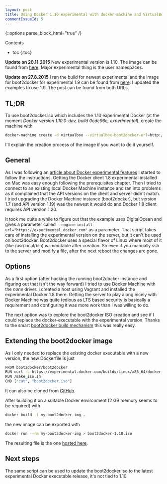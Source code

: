 ```yaml
---
layout: post
title: Using Docker 1.10 experimental with docker-machine and VirtualBox driver (boot2docker)
commentIssueId: 5
---
```


{::options parse_block_html="true" /}
<div class="toc">
Contents

<!--lint disable -->
* toc
{:toc}
</div>

**Update on 20.11.2015** New experimental version is 1.10. The image can be
found from [here](http://sirile.github.io/files/boot2docker-1.10.iso). Major
experimental thing is the user namespaces.

**Update on 27.8.2015** I ran the build for newest experimental and the image
for boot2docker for experimental 1.9 can be found from
[here](http://sirile.github.io/files/boot2docker-1.9.iso). I updated the
examples to use 1.9. The post can be found from both URLs.

## TL;DR

To use boot2docker.iso which includes the 1.10 experimental Docker (at the
moment _Docker version 1.10.0-dev, build 0cdc96c, experimental_), create the
machine with

~~~bash
docker-machine create -d virtualbox --virtualbox-boot2docker-url=http://sirile.github.io/files/boot2docker-1.10.iso dev
~~~

I'll explain the creation process of the image if you want to do it yourself.

## General

As I was following an [article about Docker experimental
features](https://github.com/docker/docker/blob/master/experimental/compose_swarm_networking.md)
I started to follow the instructions. Getting the Docker client 1.8 experimental
installed on Mac was easy enough following the prerequisites chapter. Then I
tried to connect to an existing local Docker Machine instance and ran into
problems as it complained that the API versions on the client and server didn't
match. I tried upgrading the Docker Machine instance (boot2docker), but version
1.7 (and API version 1.19) was the newest it would do and Docker 1.8 client
requires API version 1.20.

It took me quite a while to figure out that the example uses DigitalOcean and
gives a parameter called
`--engine-install-url="https://experimental.docker.com"` as a parameter. That
script takes care of installing the experimental version on the server, but it
can't be used on boot2docker. Boot2docker uses a special flavor of Linux where
most of it (like /usr/local/bin) is immutable after creation. So even if you
manually ssh to the server and modify a file, after the next reboot the changes
are gone.

## Options

As a first option (after hacking the running boot2docker instance and figuring
out that isn't the way forward) I tried to use Docker Machine with the _none_
driver. I created a host using Vagrant and installed the experimental Docker 1.8
there. Getting the server to play along nicely with Docker Machine was quite
tedious as LTS based security is basically a requirement and configuring it was
more work than I was willing to do.

The next option was to explore the boot2docker ISO creation and see if I could
replace the docker-executable with the experimental version. Thanks to the smart
[boot2docker build
mechanism](https://github.com/boot2docker/boot2docker/blob/master/doc/BUILD.md)
this was really easy.

## Extending the boot2docker image

As I only needed to replace the existing docker executable with a new version,
the new Dockerfile is just

~~~bash
FROM boot2docker/boot2docker
RUN curl -L https://experimental.docker.com/builds/Linux/x86_64/docker-latest > $ROOTFS/usr/local/bin/docker && chmod +x $ROOTFS/usr/local/bin/docker
RUN /make_iso.sh
CMD ["cat", "boot2docker.iso"]
~~~

It can also be cloned from [GitHub](https://github.com/SirIle/boot2docker-experimental).

After building it on a suitable Docker environment (2 GB memory seems to be
required) with

~~~bash
docker build -t my-boot2docker-img .
~~~

the new image can be exported with

~~~bash
docker run --rm my-boot2docker-img > boot2docker-1.10.iso
~~~

The resulting file is the one [hosted here](http://sirile.github.io/files/boot2docker-1.10.iso).

## Next steps

The same script can be used to update the boot2docker.iso to the latest
experimental Docker executable release, it's not tied to 1.10.
